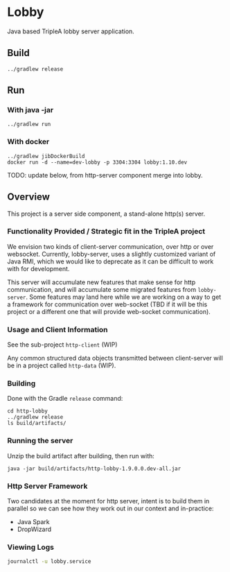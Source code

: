 # Lobby

Java based TripleA lobby server application.

## Build

```
../gradlew release
```


## Run

### With java -jar
```
../gradlew run
```

### With docker
```
../gradlew jibDockerBuild
docker run -d --name=dev-lobby -p 3304:3304 lobby:1.10.dev
```

TODO: update below, from http-server component merge into lobby.

## Overview

This project is a server side component, a stand-alone http(s) server.

### Functionality Provided / Strategic fit in the TripleA project

We envision two kinds of client-server communication, over http or over websocket.
Currently, lobby-server, uses a slightly customized variant of Java RMI, which we 
would like to deprecate as it  can be difficult to work with for development.

This server will accumulate new features that make sense for http communication,
and will accumulate some migrated features from `lobby-server`. Some features may
land here while we are working on a way to get a framework for communication
over web-socket (TBD if it will be this project or a different one 
that will provide web-socket communication).


### Usage and Client Information

See the sub-project `http-client` (WIP)

Any common structured data objects transmitted between client-server 
will be in a project called `http-data` (WIP).

### Building

Done with the Gradle `release` command:
```
cd http-lobby
../gradlew release
ls build/artifacts/
```

### Running the server

Unzip the build artifact after building, then run with:
```
java -jar build/artifacts/http-lobby-1.9.0.0.dev-all.jar
```

### Http Server Framework

Two candidates at the moment for http server, intent is to build them in parallel
so we can see how they work out in our context and in-practice:

* Java Spark
* DropWizard


### Viewing Logs

```bash
journalctl -u lobby.service
```

